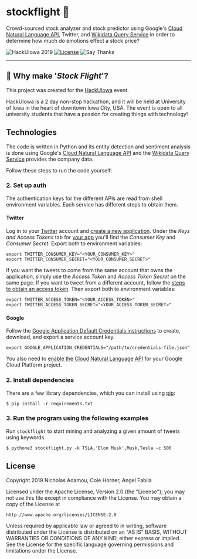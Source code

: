 # stockflight 🛫

Crowd-sourced stock analyzer and stock predictor using Google's [Cloud Natural Language API](https://cloud.google.com/natural-language/), Twitter, and [Wikidata Query Service](https://query.wikidata.org/) in order to determine how much do emotions effect a stock price?

![HackUIowa 2019](https://img.shields.io/badge/hackathon-HackUIowa%202019-yellow)
[![License](https://img.shields.io/github/license/nicholasadamou/stockflight.svg?label=License&maxAge=86400)](./LICENSE)
![Say Thanks](https://img.shields.io/badge/say-thanks-ff69b4.svg)

---

## 🤔 Why make '_Stock Flight_'?

This project was created for the [HackUIowa](https://hackuiowa-2019.devpost.com/) event. 

HackUIowa is a 2 day non-stop hackathon, and it will be held at University of Iowa in the heart of downtown Iowa City, USA. The event is open to all university students that have a passion for creating things with technology!

## Technologies

The code is written in Python and its entity detection and sentiment analysis is
done using Google's [Cloud Natural Language API](https://cloud.google.com/natural-language/) and the
[Wikidata Query Service](https://query.wikidata.org/) provides the company data.

Follow these steps to run the code yourself:

### 2. Set up auth

The authentication keys for the different APIs are read from shell environment
variables. Each service has different steps to obtain them.

#### Twitter

Log in to your [Twitter](https://twitter.com/) account and
[create a new application](https://apps.twitter.com/app/new). Under the *Keys
and Access Tokens* tab for [your app](https://apps.twitter.com/) you'll find
the *Consumer Key* and *Consumer Secret*. Export both to environment variables:

```shell
export TWITTER_CONSUMER_KEY="<YOUR_CONSUMER_KEY>"
export TWITTER_CONSUMER_SECRET="<YOUR_CONSUMER_SECRET>"
```

If you want the tweets to come from the same account that owns the application,
simply use the *Access Token* and *Access Token Secret* on the same page. If
you want to tweet from a different account, follow the
[steps to obtain an access token](https://dev.twitter.com/oauth/overview). Then
export both to environment variables:


```shell
export TWITTER_ACCESS_TOKEN="<YOUR_ACCESS_TOKEN>"
export TWITTER_ACCESS_TOKEN_SECRET="<YOUR_ACCESS_TOKEN_SECRET>"
```

#### Google

Follow the
[Google Application Default Credentials instructions](https://developers.google.com/identity/protocols/application-default-credentials#howtheywork)
to create, download, and export a service account key.

```shell
export GOOGLE_APPLICATION_CREDENTIALS="/path/to/credentials-file.json"
```

You also need to [enable the Cloud Natural Language API](https://cloud.google.com/natural-language/docs/getting-started#set_up_your_project)
for your Google Cloud Platform project.

### 2. Install dependencies

There are a few library dependencies, which you can install using
[pip](https://pip.pypa.io/en/stable/quickstart/):

```shell
$ pip install -r requirements.txt
```

### 3. Run the program using the following examples

Run `stockflight` to start mining and analyzing a given amount of tweets using keywords.

```shell
$ pythone3 stockflight.py -k TSLA,'Elon Musk',Musk,Tesla -c 500
```

## License

Copyright 2019 Nicholas Adamou, Cole Horner, Angel Fabila

Licensed under the Apache License, Version 2.0 (the "License");
you may not use this file except in compliance with the License.
You may obtain a copy of the License at

    http://www.apache.org/licenses/LICENSE-2.0

Unless required by applicable law or agreed to in writing, software
distributed under the License is distributed on an "AS IS" BASIS,
WITHOUT WARRANTIES OR CONDITIONS OF ANY KIND, either express or implied.
See the License for the specific language governing permissions and
limitations under the License.
